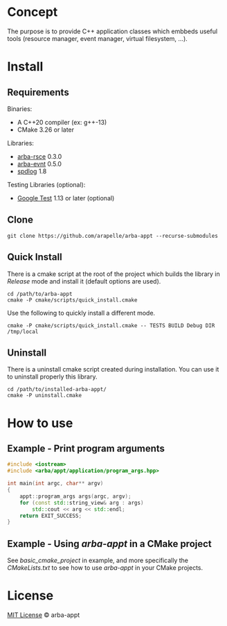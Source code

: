# Concept

The purpose is to provide C++ application classes which embbeds useful tools (resource manager, event manager, virtual filesystem, ...).

# Install

## Requirements

Binaries:
- A C++20 compiler (ex: g++-13)
- CMake 3.26 or later

Libraries:
- [arba-rsce](https://github.com/arapelle/arba-rsce) 0.3.0
- [arba-evnt](https://github.com/arapelle/arba-evnt) 0.5.0
- [spdlog](https://github.com/gabime/spdlog) 1.8

Testing Libraries (optional):
- [Google Test](https://github.com/google/googletest) 1.13 or later  (optional)

## Clone

```
git clone https://github.com/arapelle/arba-appt --recurse-submodules
```

## Quick Install

There is a cmake script at the root of the project which builds the library in *Release* mode and install it (default options are used).

```
cd /path/to/arba-appt
cmake -P cmake/scripts/quick_install.cmake
```

Use the following to quickly install a different mode.

```
cmake -P cmake/scripts/quick_install.cmake -- TESTS BUILD Debug DIR /tmp/local
```

## Uninstall

There is a uninstall cmake script created during installation. You can use it to uninstall properly this library.

```
cd /path/to/installed-arba-appt/
cmake -P uninstall.cmake
```

# How to use

## Example - Print program arguments

```c++
#include <iostream>
#include <arba/appt/application/program_args.hpp>

int main(int argc, char** argv)
{
    appt::program_args args(argc, argv);
    for (const std::string_view& arg : args)
        std::cout << arg << std::endl;
    return EXIT_SUCCESS;
}
```

## Example - Using *arba-appt* in a CMake project

See *basic_cmake_project* in example, and more specifically the *CMakeLists.txt* to see how to use *arba-appt* in your CMake projects.

# License

[MIT License](./LICENSE.md) © arba-appt
